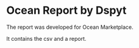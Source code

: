 # Ocean Report by Dspyt

The report was developed for Ocean Marketplace.

It contains the csv and a report.
